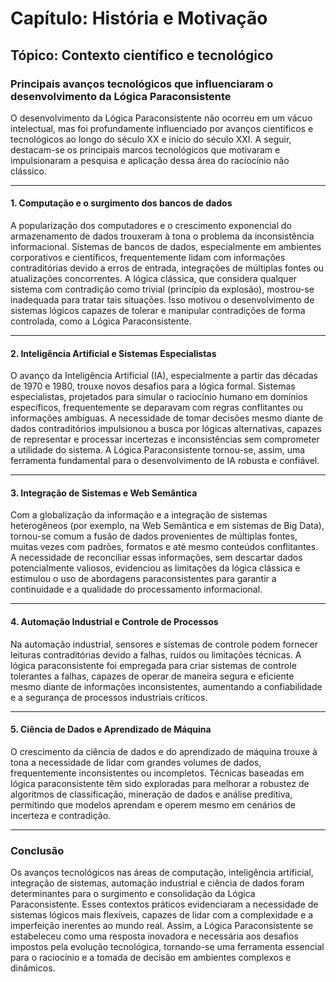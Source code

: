 
# Capítulo: História e Motivação

## Tópico: Contexto científico e tecnológico

### Principais avanços tecnológicos que influenciaram o desenvolvimento da Lógica Paraconsistente

O desenvolvimento da Lógica Paraconsistente não ocorreu em um vácuo intelectual, mas foi profundamente influenciado por avanços científicos e tecnológicos ao longo do século XX e início do século XXI. A seguir, destacam-se os principais marcos tecnológicos que motivaram e impulsionaram a pesquisa e aplicação dessa área do raciocínio não clássico.

---

#### 1. **Computação e o surgimento dos bancos de dados**

A popularização dos computadores e o crescimento exponencial do armazenamento de dados trouxeram à tona o problema da inconsistência informacional. Sistemas de bancos de dados, especialmente em ambientes corporativos e científicos, frequentemente lidam com informações contraditórias devido a erros de entrada, integrações de múltiplas fontes ou atualizações concorrentes. A lógica clássica, que considera qualquer sistema com contradição como trivial (princípio da explosão), mostrou-se inadequada para tratar tais situações. Isso motivou o desenvolvimento de sistemas lógicos capazes de tolerar e manipular contradições de forma controlada, como a Lógica Paraconsistente.

---

#### 2. **Inteligência Artificial e Sistemas Especialistas**

O avanço da Inteligência Artificial (IA), especialmente a partir das décadas de 1970 e 1980, trouxe novos desafios para a lógica formal. Sistemas especialistas, projetados para simular o raciocínio humano em domínios específicos, frequentemente se deparavam com regras conflitantes ou informações ambíguas. A necessidade de tomar decisões mesmo diante de dados contraditórios impulsionou a busca por lógicas alternativas, capazes de representar e processar incertezas e inconsistências sem comprometer a utilidade do sistema. A Lógica Paraconsistente tornou-se, assim, uma ferramenta fundamental para o desenvolvimento de IA robusta e confiável.

---

#### 3. **Integração de Sistemas e Web Semântica**

Com a globalização da informação e a integração de sistemas heterogêneos (por exemplo, na Web Semântica e em sistemas de Big Data), tornou-se comum a fusão de dados provenientes de múltiplas fontes, muitas vezes com padrões, formatos e até mesmo conteúdos conflitantes. A necessidade de reconciliar essas informações, sem descartar dados potencialmente valiosos, evidenciou as limitações da lógica clássica e estimulou o uso de abordagens paraconsistentes para garantir a continuidade e a qualidade do processamento informacional.

---

#### 4. **Automação Industrial e Controle de Processos**

Na automação industrial, sensores e sistemas de controle podem fornecer leituras contraditórias devido a falhas, ruídos ou limitações técnicas. A lógica paraconsistente foi empregada para criar sistemas de controle tolerantes a falhas, capazes de operar de maneira segura e eficiente mesmo diante de informações inconsistentes, aumentando a confiabilidade e a segurança de processos industriais críticos.

---

#### 5. **Ciência de Dados e Aprendizado de Máquina**

O crescimento da ciência de dados e do aprendizado de máquina trouxe à tona a necessidade de lidar com grandes volumes de dados, frequentemente inconsistentes ou incompletos. Técnicas baseadas em lógica paraconsistente têm sido exploradas para melhorar a robustez de algoritmos de classificação, mineração de dados e análise preditiva, permitindo que modelos aprendam e operem mesmo em cenários de incerteza e contradição.

---

### **Conclusão**

Os avanços tecnológicos nas áreas de computação, inteligência artificial, integração de sistemas, automação industrial e ciência de dados foram determinantes para o surgimento e consolidação da Lógica Paraconsistente. Esses contextos práticos evidenciaram a necessidade de sistemas lógicos mais flexíveis, capazes de lidar com a complexidade e a imperfeição inerentes ao mundo real. Assim, a Lógica Paraconsistente se estabeleceu como uma resposta inovadora e necessária aos desafios impostos pela evolução tecnológica, tornando-se uma ferramenta essencial para o raciocínio e a tomada de decisão em ambientes complexos e dinâmicos.
```
